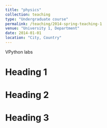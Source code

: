 ```yaml
---
title: "physics"
collection: teaching
type: "Undergraduate course"
permalink: /teaching/2014-spring-teaching-1
venue: "University 1, Department"
date: 2014-01-01
location: "City, Country"
---
```


VPython labs

Heading 1
======

Heading 2
======

Heading 3
======
